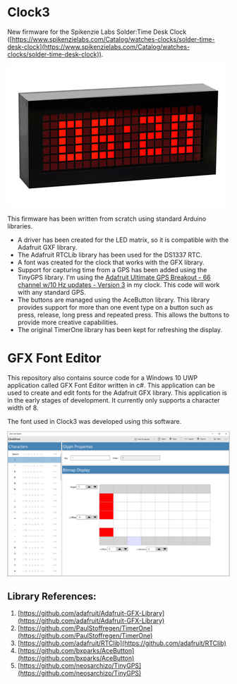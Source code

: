 # Clock3
New firmware for the Spikenzie Labs Solder:Time Desk Clock ([https://www.spikenzielabs.com/Catalog/watches-clocks/solder-time-desk-clock](https://www.spikenzielabs.com/Catalog/watches-clocks/solder-time-desk-clock)).

![Clock](https://github.com/porrey/Clock3/raw/master/Images/Clock.jpg)

This firmware has been written from scratch using standard Arduino libraries.

- A driver has been created for the LED matrix, so it is compatible with the Adafruit GXF library.
- The Adafruit RTCLib library has been used for the DS1337 RTC.
- A font was created for the clock that works with the GFX library.
- Support for capturing time from a GPS has been added using the TinyGPS library. I'm using the [Adafruit Ultimate GPS Breakout - 66 channel w/10 Hz updates - Version 3](https://www.adafruit.com/product/746) in my clock. This code will work with any standard GPS.
- The buttons are managed using the AceButton library. This library provides support for more than one event type on a button such as press, release, long press and repeated press. This allows the buttons to provide more creative capabilities.
- The original TimerOne library has been kept for refreshing the display.

# GFX Font Editor

This repository also contains source code for a Windows 10 UWP application called GFX Font Editor written in c#. This application can be used to create and edit fonts for the Adafruit GFX library. This application is in the early stages of development. It currently only supports a character width of 8.

The font used in Clock3 was developed using this software.

![GFX Font Editor](https://github.com/porrey/Clock3/raw/master/Images/GfxEditor-ScreenShot.png)

## Library References:

1. [https://github.com/adafruit/Adafruit-GFX-Library](https://github.com/adafruit/Adafruit-GFX-Library)
2. [https://github.com/PaulStoffregen/TimerOne](https://github.com/PaulStoffregen/TimerOne)
3. [https://github.com/adafruit/RTClib](https://github.com/adafruit/RTClib)
4. [https://github.com/bxparks/AceButton](https://github.com/bxparks/AceButton)
5. [https://github.com/neosarchizo/TinyGPS](https://github.com/neosarchizo/TinyGPS)